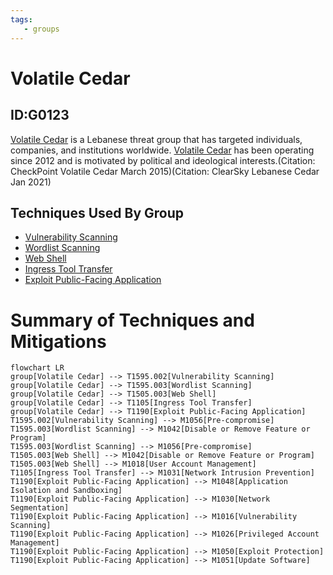 ```yaml
---
tags:
   - groups
---
```

# Volatile Cedar
## ID:G0123
[Volatile Cedar](/mitre/groups/G0123) is a Lebanese threat group that has targeted individuals, companies, and institutions worldwide. [Volatile Cedar](/mitre/groups/G0123) has been operating since 2012 and is motivated by political and ideological interests.(Citation: CheckPoint Volatile Cedar March 2015)(Citation: ClearSky Lebanese Cedar Jan 2021)
## Techniques Used By Group
* [Vulnerability Scanning](/mitre/techniques/T1595/002)
* [Wordlist Scanning](/mitre/techniques/T1595/003)
* [Web Shell](/mitre/techniques/T1505/003)
* [Ingress Tool Transfer](/mitre/techniques/T1105)
* [Exploit Public-Facing Application](/mitre/techniques/T1190)

# Summary of Techniques and Mitigations
```mermaid
flowchart LR
group[Volatile Cedar] --> T1595.002[Vulnerability Scanning]
group[Volatile Cedar] --> T1595.003[Wordlist Scanning]
group[Volatile Cedar] --> T1505.003[Web Shell]
group[Volatile Cedar] --> T1105[Ingress Tool Transfer]
group[Volatile Cedar] --> T1190[Exploit Public-Facing Application]
T1595.002[Vulnerability Scanning] --> M1056[Pre-compromise]
T1595.003[Wordlist Scanning] --> M1042[Disable or Remove Feature or Program]
T1595.003[Wordlist Scanning] --> M1056[Pre-compromise]
T1505.003[Web Shell] --> M1042[Disable or Remove Feature or Program]
T1505.003[Web Shell] --> M1018[User Account Management]
T1105[Ingress Tool Transfer] --> M1031[Network Intrusion Prevention]
T1190[Exploit Public-Facing Application] --> M1048[Application Isolation and Sandboxing]
T1190[Exploit Public-Facing Application] --> M1030[Network Segmentation]
T1190[Exploit Public-Facing Application] --> M1016[Vulnerability Scanning]
T1190[Exploit Public-Facing Application] --> M1026[Privileged Account Management]
T1190[Exploit Public-Facing Application] --> M1050[Exploit Protection]
T1190[Exploit Public-Facing Application] --> M1051[Update Software]
```